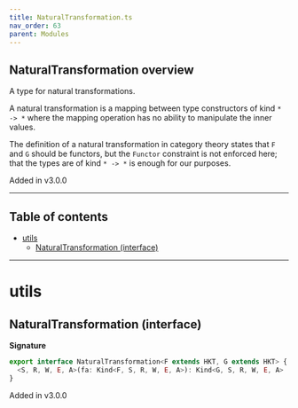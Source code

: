 ```yaml
---
title: NaturalTransformation.ts
nav_order: 63
parent: Modules
---
```


## NaturalTransformation overview

A type for natural transformations.

A natural transformation is a mapping between type constructors of kind `* -> *` where the mapping
operation has no ability to manipulate the inner values.

The definition of a natural transformation in category theory states that `F` and `G` should be functors,
but the `Functor` constraint is not enforced here; that the types are of kind `* -> *` is enough for our purposes.

Added in v3.0.0

---

<h2 class="text-delta">Table of contents</h2>

- [utils](#utils)
  - [NaturalTransformation (interface)](#naturaltransformation-interface)

---

# utils

## NaturalTransformation (interface)

**Signature**

```ts
export interface NaturalTransformation<F extends HKT, G extends HKT> {
  <S, R, W, E, A>(fa: Kind<F, S, R, W, E, A>): Kind<G, S, R, W, E, A>
}
```

Added in v3.0.0
